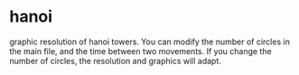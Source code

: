 # hanoi
 graphic resolution of hanoi towers.
 You can modify the number of circles in the main file, and the time between two movements.
 If you change the number of circles, the resolution and graphics will adapt.
